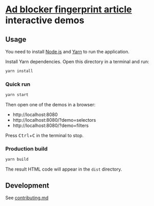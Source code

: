# [Ad blocker fingerprint article](https://fingerprintjs.com/blog/ad-blocker-fingerprinting/) interactive demos

## Usage

You need to install [Node.js](https://nodejs.org) and [Yarn](https://yarnpkg.com) to run the application.

Install Yarn dependencies.
Open this directory in a terminal and run:

```bash
yarn install
```

### Quick run

```bash
yarn start
```

Then open one of the demos in a browser:
- http://localhost:8080
- http://localhost:8080/?demo=selectors
- http://localhost:8080/?demo=filters

Press <kbd>Ctrl</kbd>+<kbd>C</kbd> in the terminal to stop.

### Production build

```bash
yarn build
```

The result HTML code will appear in the `dist` directory.

## Development

See [contributing.md](contributing.md)
